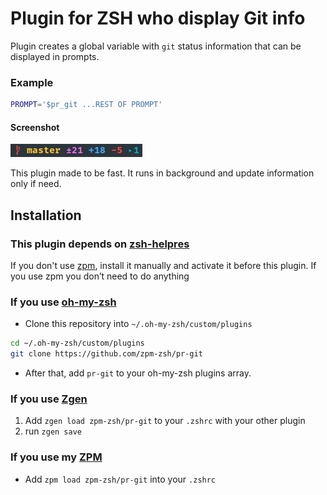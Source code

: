# Plugin for ZSH who display Git info

Plugin creates a global variable with `git` status information that can be displayed in prompts.

### Example

```sh
PROMPT='$pr_git ...REST OF PROMPT'
```

#### Screenshot
![Screenshot](./image.png)

This plugin made to be fast. It runs in background and update information only if need.

## Installation

### This plugin depends on [zsh-helpres](https://github.com/zpm-zsh/helpers)

If you don't use [zpm](https://github.com/zpm-zsh/zpm), install it manually and activate it before this plugin. 
If you use zpm you don’t need to do anything

### If you use [oh-my-zsh](https://github.com/robbyrussell/oh-my-zsh)

* Clone this repository into `~/.oh-my-zsh/custom/plugins`
```sh
cd ~/.oh-my-zsh/custom/plugins
git clone https://github.com/zpm-zsh/pr-git
```
* After that, add `pr-git` to your oh-my-zsh plugins array.

### If you use [Zgen](https://github.com/tarjoilija/zgen)

1. Add `zgen load zpm-zsh/pr-git` to your `.zshrc` with your other plugin
2. run `zgen save`

### If you use my [ZPM](https://github.com/zpm-zsh/zpm)

* Add `zpm load zpm-zsh/pr-git` into your `.zshrc`